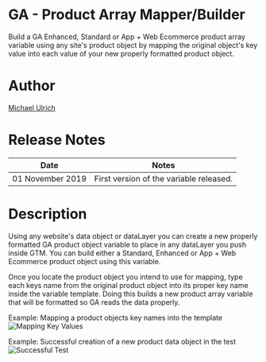 # GA - Product Array Mapper/Builder
Build a GA Enhanced, Standard or App + Web Ecommerce product array variable using any site's product object by mapping the original object's key value into each value of your new properly formatted product object.

# Author
[Michael Ulrich](https://github.com/Mikeulrich75)

# Release Notes
| Date | Notes |
|-------|-------|
| 01 November 2019 | First version of the variable released. |

# Description
Using any website's data object or dataLayer you can create a new properly formatted GA product object variable to place in any dataLayer you push inside GTM. You can build either a Standard, Enhanced or App + Web Ecommerce product object using this variable.

Once you locate the product object you intend to use for mapping, type each keys name from the original product object into its proper key name inside the variable template. Doing this builds a new product array variable that will be formatted so GA reads the data properly. 

Example: Mapping a product objects key names into the template
![Mapping Key Values](https://user-images.githubusercontent.com/53228114/68046247-6b37c380-fca9-11e9-9cd3-0b11cd783f85.png)

Example: Successful creation of a new product data object in the test
![Successful Test](https://user-images.githubusercontent.com/53228114/68046257-768aef00-fca9-11e9-8ec2-4ee150a6a3d2.png)
